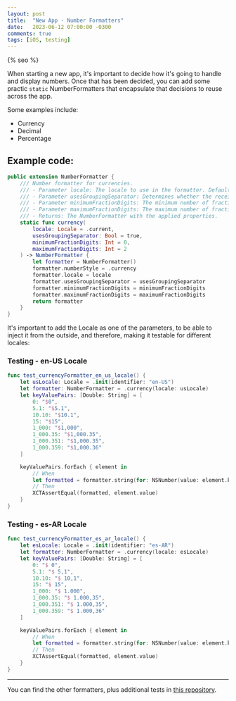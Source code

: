 ```yaml
---
layout: post
title:  "New App - Number Formatters"
date:   2023-06-12 07:00:00 -0300
comments: true
tags: [iOS, testing]
---
```


{% seo %}

When starting a new app, it's important to decide how it's going to handle and display numbers. Once that has been decided, you can add some practic `static` NumberFormatters that encapsulate that decisions to reuse across the app.

Some examples include:
* Currency
* Decimal
* Percentage

## Example code:

```swift
public extension NumberFormatter {
    /// Number formatter for currencies.
    /// - Parameter locale: The locale to use in the formatter. Default: `.current`.
    /// - Parameter usesGroupingSeparator: Determines whether the receiver displays the group separator.
    /// - Parameter minimumFractionDigits: The minimum number of fraction digits to be displayed by the number formatter. Default is `0`.
    /// - Parameter maximumFractionDigits: The maximum number of fraction digits to be displayed by the number formatter. Default is `2`.
    /// - Returns: The NumberFormatter with the applied properties.
    static func currency(
        locale: Locale = .current,
        usesGroupingSeparator: Bool = true,
        minimumFractionDigits: Int = 0,
        maximumFractionDigits: Int = 2
    ) -> NumberFormatter {
        let formatter = NumberFormatter()
        formatter.numberStyle = .currency
        formatter.locale = locale
        formatter.usesGroupingSeparator = usesGroupingSeparator
        formatter.minimumFractionDigits = minimumFractionDigits
        formatter.maximumFractionDigits = maximumFractionDigits
        return formatter
    }
}
```

It's important to add the Locale as one of the parameters, to be able to inject it from the outside, and therefore, making it testable for different locales:

### Testing - en-US Locale

```swift
func test_currencyFormatter_en_us_locale() {
    let usLocale: Locale = .init(identifier: "en-US")
    let formatter: NumberFormatter = .currency(locale: usLocale)
    let keyValuePairs: [Double: String] = [
        0: "$0",
        5.1: "$5.1",
        10.10: "$10.1",
        15: "$15",
        1_000: "$1,000",
        1_000.35: "$1,000.35",
        1_000.351: "$1,000.35",
        1_000.359: "$1,000.36"
    ]

    keyValuePairs.forEach { element in
        // When
        let formatted = formatter.string(for: NSNumber(value: element.key))
        // Then
        XCTAssertEqual(formatted, element.value)
    }
}
```

### Testing - es-AR Locale

```swift
func test_currencyFormatter_es_ar_locale() {
    let esLocale: Locale = .init(identifier: "es-AR")
    let formatter: NumberFormatter = .currency(locale: esLocale)
    let keyValuePairs: [Double: String] = [
        0: "$ 0",
        5.1: "$ 5,1",
        10.10: "$ 10,1",
        15: "$ 15",
        1_000: "$ 1.000",
        1_000.35: "$ 1.000,35",
        1_000.351: "$ 1.000,35",
        1_000.359: "$ 1.000,36"
    ]

    keyValuePairs.forEach { element in
        // When
        let formatted = formatter.string(for: NSNumber(value: element.key))
        // Then
        XCTAssertEqual(formatted, element.value)
    }
}
```

---

You can find the other formatters, plus additional tests in [this repository](https://github.com/mdb1/Utilities).